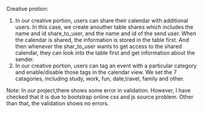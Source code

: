 Creative protion:
1. In our creative portion, users can share their calendar with additional users. In this case, we create anouther table shares which includes the name and id share_to_user, and the name and id of the send user. When the calendar is shared, the information is stored in the table first. And then whenever the shar_to_user wants to get access to the shared calendar, they can look into the table first and get information about the sender.    
2. In our creative portion, users can tag an event with a particular category and enable/disable those tags in the calendar view. We set the 7 catagories, including study, work, fun, date,travel, family and other.


Note: In our project,there shows some error in validation. However, I have checked that it is due to bootstrap online css and js source problem. Other than that, the validation shows no errors.
